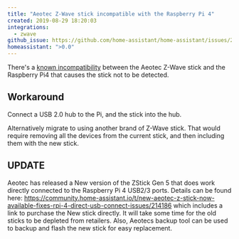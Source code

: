 ```yaml
---
title: "Aeotec Z-Wave stick incompatible with the Raspberry Pi 4"
created: 2019-08-29 18:20:03
integrations:
  - zwave
github_issue: https://github.com/home-assistant/home-assistant/issues/26270
homeassistant: ">0.0"
---
```


There's a [known incompatibility](https://www.raspberrypi.org/forums/viewtopic.php?f=28&t=245031#p1502030) between the Aeotec
Z-Wave stick and the Raspberry Pi4 that causes the stick not to be detected.

## Workaround

Connect a USB 2.0 hub to the Pi, and the stick into the hub.

Alternatively migrate to using another brand of Z-Wave stick. That would require removing all the devices from the current stick,
and then including them with the new stick.

## UPDATE

Aeotec has released a New version of the ZStick Gen 5 that does work directly connected to the Raspberry Pi 4 USB2/3 ports.
Details can be found here: https://community.home-assistant.io/t/new-aeotec-z-stick-now-available-fixes-rpi-4-direct-usb-connect-issues/214186
which includes a link to purchase the New stick directly. It will take some time for the old sticks to be depleted from retailers.
Also, Aeotecs backup tool can be used to backup and flash the new stick for easy replacement.
